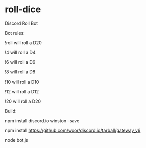 # roll-dice
Discord Roll Bot

Bot rules: 

!roll will roll a D20

!4  will roll a D4

!6  will roll a D6

!8  will roll a D8

!10 will roll a D10

!12 will roll a D12

!20 will roll a D20

Build:

npm install discord.io winston –save

npm install https://github.com/woor/discord.io/tarball/gateway_v6

node bot.js
